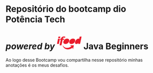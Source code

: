 # Repositório do bootcamp dio Potência Tech 

# _powered by_  <img src="/assets/images/ifood2.png" alt="logo do ifood"/>  Java Beginners



Ao logo desse Bootcamp vou compartilha nesse repositório minhas anotações é os meus desafios.

## 

